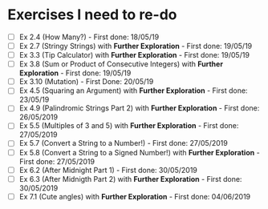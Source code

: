 # Exercises I need to re-do

- [ ] Ex 2.4 (How Many?) - First done: 18/05/19
- [ ] Ex 2.7 (Stringy Strings) with **Further Exploration** - First done: 19/05/19
- [ ] Ex 3.3 (Tip Calculator) with **Further Exploration** - First done: 19/05/19
- [ ] Ex 3.8 (Sum or Product of Consecutive Integers) with **Further Exploration** - First done: 19/05/19
- [ ] Ex 3.10 (Mutation) - First Done: 20/05/19
- [ ] Ex 4.5 (Squaring an Argument) with **Further Exploration** - First done: 23/05/19
- [ ] Ex 4.9 (Palindromic Strings Part 2) with **Further Exploration** - First done: 26/05/2019
- [ ] Ex 5.5 (Multiples of 3 and 5) with **Further Exploration** - First done: 27/05/2019
- [ ] Ex 5.7 (Convert a String to a Number!) - First done: 27/05/2019
- [ ] Ex 5.8 (Convert a String to a Signed Number!) with **Further Exploration** - First done: 27/05/2019
- [ ] Ex 6.2 (After Midnight Part 1) - First done: 30/05/2019
- [ ] Ex 6.3 (After Midnigth Part 2) with **Further Exploration** - First done: 30/05/2019
- [ ] Ex 7.1 (Cute angles) with **Further Exploration** - First done: 04/06/2019
